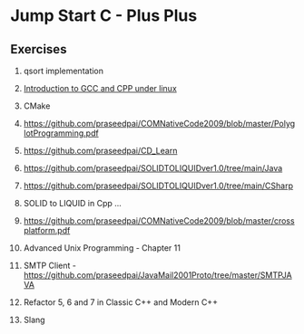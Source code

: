 # Jump Start C - Plus Plus

## Exercises

1. qsort implementation
2. [Introduction to GCC and CPP under linux](https://github.com/praseedpai/COMNativeCode2009/blob/master/GCCCPP.pdf)
3. CMake
4. <https://github.com/praseedpai/COMNativeCode2009/blob/master/PolyglotProgramming.pdf>
5. <https://github.com/praseedpai/CD_Learn>
6. <https://github.com/praseedpai/SOLIDTOLIQUIDver1.0/tree/main/Java>
  1. <https://github.com/praseedpai/SOLIDTOLIQUIDver1.0/tree/main/CSharp> 
7. SOLID to LIQUID in Cpp
    ...

8. <https://github.com/praseedpai/COMNativeCode2009/blob/master/crossplatform.pdf>
9. Advanced Unix Programming - Chapter 11
10. SMTP Client - <https://github.com/praseedpai/JavaMail2001Proto/tree/master/SMTPJAVA>
11. Refactor 5, 6 and 7 in Classic C++ and Modern C++
12. Slang
